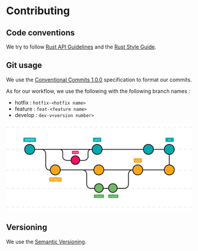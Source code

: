 # Contributing

## Code conventions

We try to follow [Rust API Guidelines](https://rust-lang.github.io/api-guidelines/about.html) and the [Rust Style Guide](https://doc.rust-lang.org/beta/style-guide/index.html).

## Git usage

We use the [Conventional Commits 1.0.0](https://www.conventionalcommits.org/en/v1.0.0/) specification to format our commits.

As for our workflow, we use the following with the following branch names :
- hotfix : `hotfix-<hotfix name>`
- feature : `feat-<feature name>`
- develop : `dev-v<version number>`

![Git workflow](assets/git-workflow.png)

## Versioning

We use the [Semantic Versioning](https://semver.org/).
